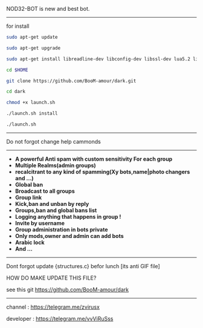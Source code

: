 NOD32-BOT is new and best bot.
_________________________________________________________________________________
for install  
```bash
sudo apt-get update

sudo apt-get upgrade

sudo apt-get install libreadline-dev libconfig-dev libssl-dev lua5.2 liblua5.2-dev libevent-dev make unzip git redis-server g++ libjansson-dev libpython-dev expat libexpat1-dev

cd $HOME

git clone https://github.com/BooM-amour/dark.git

cd dark

chmod +x launch.sh

./launch.sh install

./launch.sh
```
__________________________________
Do not forgot change help cammonds
_________________________________________________________________________________
* **A powerful Anti spam with custom sensitivity For each group**
* **Multiple Realms(admin groups)**
* **recalcitrant to any kind of spamming(Xy bots,name|photo changers and ...)**
* **Global ban**
* **Broadcast to all groups**
* **Group link**
* **Kick,ban and unban by reply**
* **Groups,ban and global bans list**
* **Logging anything that happens in group !**
* **Invite by username**
* **Group administration in bots private**
* **Only mods,owner and admin can add bots**
* **Arabic lock**
* **And ...**


_________________________________________________________________________________


Dont forgot update {structures.c} befor lunch [its anti GIF file]

HOW DO MAKE UPDATE THIS FILE?

see this git https://github.com/BooM-amour/dark

---------------------------------------------------------------------------------
channel : https://telegram.me/zvirusx

developer : https://telegram.me/vvViRuSss
